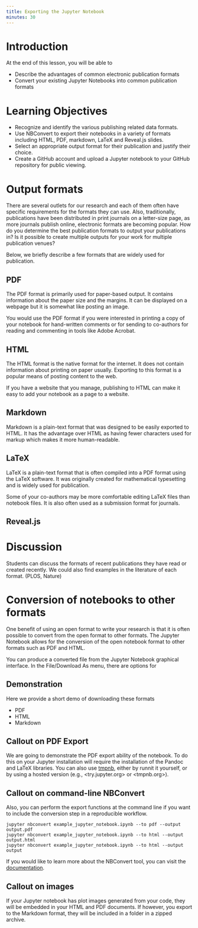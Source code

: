 ```yaml
---
title: Exporting the Jupyter Notebook
minutes: 30
---
```


# Introduction

At the end of this lesson, you will be able to

- Describe the advantages of common electronic publication formats
- Convert your existing Jupyter Notebooks into common publication formats

# Learning Objectives

- Recognize and identify the various publishing related data formats.
- Use NBConvert to export their notebooks in a variety of formats including HTML, PDF, markdown, LaTeX and Reveal.js slides.
- Select an appropriate output format for their publication and justify their choice.
- Create a GitHub account and upload a Jupyter notebook to your GitHub repository for public viewing. 

# Output formats

There are several outlets for our research and each of them often have specific requirements for the formats they can use.
Also, traditionally, publications have been distributed in print journals on a letter-size page, as more journals publish online, electronic formats are becoming popular.
How do you determine the best publication formats to output your publications in?
Is it possible to create multiple outputs for your work for multiple publication venues?

Below, we briefly describe a few formats that are widely used for publication.

## PDF

The PDF format is primarily used for paper-based output.  It contains information about the paper size and the margins.  It can be displayed on a webpage but it is somewhat like posting an image.

You would use the PDF format if you were interested in printing a copy of your notebook for hand-written comments or for sending to co-authors for reading and commenting in tools like Adobe Acrobat.

## HTML

The HTML format is the native format for the internet.  It does not contain information about printing on paper usually.  Exporting to this format is a popular means of posting content to the web.

If you have a website that you manage, publishing to HTML can make it easy to add your notebook as a page to a website.

## Markdown

Markdown is a plain-text format that was designed to be easily exported to HTML.  It has the advantage over HTML as having fewer characters used for markup which makes it more human-readable.

## LaTeX

LaTeX is a plain-text format that is often compiled into a PDF format using the LaTeX software.  It was originally created for mathematical typesetting and is widely used for publication.

Some of your co-authors may be more comfortable editing LaTeX files than notebook files.
It is also often used as a submission format for journals.

## Reveal.js

# Discussion

Students can discuss the formats of recent publications they have read or created recently.  We could also find examples in the literature of each format.  (PLOS, Nature)

# Conversion of notebooks to other formats

One benefit of using an open format to write your research is that it is often possible to convert from the open format to other formats.
The Jupyter Notebook allows for the conversion of the open notebook format to other formats such as PDF and HTML.

You can produce a converted file from the Jupyter Notebook graphical interface.
In the File/Download As menu, there are options for

## Demonstration

Here we provide a short demo of downloading these formats

- PDF
- HTML
- Markdown

## Callout on PDF Export

We are going to demonstrate the PDF export ability of the notebook.  To do this on your Jupyter installation will require the installation of the Pandoc and LaTeX libraries. You can also use [tmpnb](https://github.com/jupyter/tmpnb), either by runnit it yourself, or by using a hosted version (e.g., <try.jupyter.org> or <tmpnb.org>).

## Callout on command-line NBConvert

Also, you can perform the export functions at the command line if you want to include the conversion step in a reproducible workflow.

```
jupyter nbconvert example_jupyter_notebook.ipynb --to pdf --output output.pdf
jupyter nbconvert example_jupyter_notebook.ipynb --to html --output output.html
jupyter nbconvert example_jupyter_notebook.ipynb --to html --output output
```

If you would like to learn more about the NBConvert tool, you can visit the
[documentation](https://nbconvert.readthedocs.io/en/latest/).

## Callout on images

If your Jupyter notebook has plot images generated from your code, they will be embedded in your HTML and PDF documents.  If however, you export to the Markdown format, they will be included in a folder in a zipped archive.

